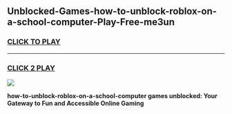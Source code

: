 
## Unblocked-Games-how-to-unblock-roblox-on-a-school-computer-Play-Free-me3un
<h3>
<a href="https://premium76.site?title=how-to-unblock-roblox-on-a-school-computer&ref=10A">CLICK TO PLAY</a></h3>
<hr>

<h3>
<a href="https://premium76.site?title=how-to-unblock-roblox-on-a-school-computer&ref=10A">CLICK 2 PLAY</a>
  
</h3>

<a href="https://premium76.site?title=how-to-unblock-roblox-on-a-school-computer&ref=10A"><img src="https://clearcache.store/games.png"></a>


**how-to-unblock-roblox-on-a-school-computer games unblocked: Your Gateway to Fun and Accessible Online Gaming**
